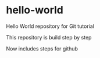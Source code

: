 # hello-world
Hello World repository for Git tutorial

This repository is build step by step

Now includes steps for github
